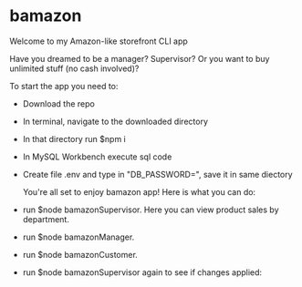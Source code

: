 # bamazon
Welcome to my Amazon-like storefront CLI app

Have you dreamed to be a manager? Supervisor? Or you want to buy unlimited stuff (no cash involved)?

To start the app you need to:
- Download the repo
- In terminal, navigate to the downloaded directory
- In that directory run $npm i 
- In MySQL Workbench execute sql code
- Create file .env and type in "DB_PASSWORD=<your DB password>", save it in same diectory 
  
  You're all set to enjoy bamazon app! Here is what you can do:
- run $node bamazonSupervisor. Here you can view product sales by department.

- run $node bamazonManager. 

- run $node bamazonCustomer. 

- run $node bamazonSupervisor again to see if changes applied:
